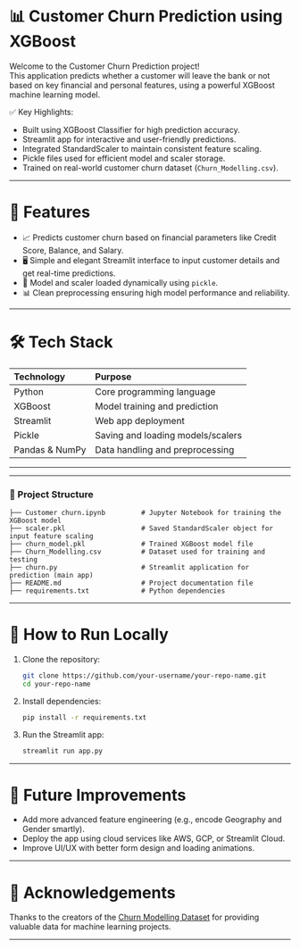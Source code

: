 # 📊 Customer Churn Prediction using XGBoost

Welcome to the Customer Churn Prediction project!  
This application predicts whether a customer will leave the bank or not based on key financial and personal features, using a powerful XGBoost machine learning model.

✅ Key Highlights:
- Built using XGBoost Classifier for high prediction accuracy.
- Streamlit app for interactive and user-friendly predictions.
- Integrated StandardScaler to maintain consistent feature scaling.
- Pickle files used for efficient model and scaler storage.
- Trained on real-world customer churn dataset (`Churn_Modelling.csv`).

---

# 🚀 Features

- 📈 Predicts customer churn based on financial parameters like Credit Score, Balance, and Salary.
- 🖥️ Simple and elegant Streamlit interface to input customer details and get real-time predictions.
- 💾 Model and scaler loaded dynamically using `pickle`.
- 📊 Clean preprocessing ensuring high model performance and reliability.

---

# 🛠️ Tech Stack

| Technology | Purpose |
|:-----------|:--------|
| Python | Core programming language |
| XGBoost | Model training and prediction |
| Streamlit | Web app deployment |
| Pickle | Saving and loading models/scalers |
| Pandas & NumPy | Data handling and preprocessing |

---


---

### 📂 Project Structure

```
├── Customer churn.ipynb         # Jupyter Notebook for training the XGBoost model
├── scaler.pkl                   # Saved StandardScaler object for input feature scaling
├── churn_model.pkl              # Trained XGBoost model file
├── Churn_Modelling.csv          # Dataset used for training and testing
├── churn.py                     # Streamlit application for prediction (main app)
├── README.md                    # Project documentation file
├── requirements.txt             # Python dependencies
```



---


# 📢 How to Run Locally

1. Clone the repository:
   ```bash
   git clone https://github.com/your-username/your-repo-name.git
   cd your-repo-name
   ```
2. Install dependencies:
   ```bash
   pip install -r requirements.txt
   ```
3. Run the Streamlit app:
   ```bash
   streamlit run app.py
   ```

---

# 🎯 Future Improvements

- Add more advanced feature engineering (e.g., encode Geography and Gender smartly).
- Deploy the app using cloud services like AWS, GCP, or Streamlit Cloud.
- Improve UI/UX with better form design and loading animations.

---

# 🙌 Acknowledgements

Thanks to the creators of the [Churn Modelling Dataset](https://www.kaggle.com/) for providing valuable data for machine learning projects.

---
